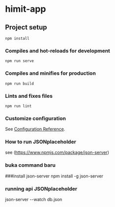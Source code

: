 # himit-app

## Project setup
```
npm install
```

### Compiles and hot-reloads for development
```
npm run serve
```

### Compiles and minifies for production
```
npm run build
```

### Lints and fixes files
```
npm run lint
```

### Customize configuration
See [Configuration Reference](https://cli.vuejs.org/config/).

### How to run JSONplaceholder
see (https://www.npmjs.com/package/json-server)

### buka command baru

###install json-server
npm install -g json-server

### running api JSONplaceholder
json-server --watch db.json
